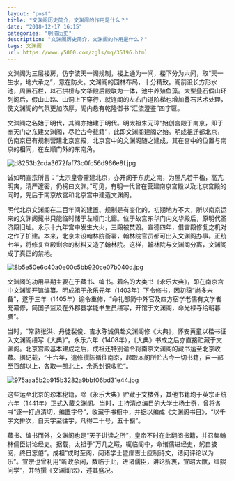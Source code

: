 ```yaml
---
layout: "post"
title: "文渊阁历史简介，文渊阁的作用是什么？"
date: "2018-12-17 16:15"
categories: "明清历史"
description: "文渊阁历史简介，文渊阁的作用是什么？"
tags: 文渊阁
url: https://www.y5000.com/zgls/mq/35196.html
---
```






文渊阁为三层楼房，仿宁波天一阁规制，楼上通为一间，楼下分为六间，取“天一生水，地六承之”，意在防火。文渊阁的园林布局，十分精致。阁前设长方形水池，周置石栏，以石拱桥与文华殿后殿联为一体，池中养殖鱼藻。大型叠石假山环列阁后，假山山路、山洞上下穿行，就连阁的左右门道阶梯也增加叠石艺术处理，使文渊阁的气氛更加浓厚。阁内悬有乾隆御书“汇流澄鉴”四字匾。

文渊阁之名始于明代，其阁亦始建于明代。明太祖朱元璋“始创宫殿于南京，即于奉天门之东建文渊阁，尽贮古今载籍”，此即文渊阁建阁之始。明成祖迁都北京，仿南京已有规制营建北京宫殿，北京宫中的文渊阁随之建成，其在宫中的位置与南京的相同，在左顺门外的东南角。

![d8253b2cda3672faf73c0fc56d966e8f.jpg](https://img.y5000.com/uploads/allimg/181019/d8253b2cda3672faf73c0fc56d966e8f.jpg)

诚如明宣宗所言：“太宗皇帝肇建北京，亦开阁于东庑之南，为屋凡若干楹，高亢明爽，清严邃密，仍榜曰文渊。”可见，有明一代曾在营建南京宫殿以及北京宫殿的同时，先后于南京故宫和北京宫中建造文渊阁。

明代北京文渊阁在二百年间的建置、规制是有变化的，初期地方不大，所以南京运来的文渊阁藏书只能临时储于左顺门北廊。位于故宫东华门内文华殿后，原明代圣济殿旧址。永乐十九年宫中发生大火，三殿被焚毁。宣德四年，借宫殿修复之机对之作了扩建。本来，北京未设翰林院衙署，翰林院官员都可出入文渊阁办事。正统七年，将修复宫殿剩余的材料又造了翰林院。这样，翰林院与文渊阁分离，文渊阁成了真正的禁地。

![8b5e50e6c40a0e00c5bb920ce07b040d.jpg](https://img.y5000.com/uploads/allimg/181019/8b5e50e6c40a0e00c5bb920ce07b040d.jpg)

文渊阁的功用早期主要在于藏书、编书。着名的大类书《永乐大典》，即在南京宫中文渊阁开馆编纂。明成祖于永乐元年（1403年）下令修书，因初稿“尚多未备”，遂于三年（1405年）谕令重修，“命礼部简中外官及四方宿学老儒有文学者充纂修，简国子监及在外郡县学能书生员缮写，开馆于文渊阁，命光禄寺给朝暮膳”。

当时，“常熟张洪、丹徒裴俊、吉水陈诚俱赴文渊阁修《大典》，怀安黄童以楷书征入文渊阁缮写《大典》”。永乐六年（1408年），《大典》书成之后亦直接贮藏于文渊阁。北京宫殿基本建成之后，成祖还特别谕令将南京文渊阁的藏书运至北京收藏。据记载，“十六年，遣修撰陈循往南京，起取本阁所贮古今一切书籍，自一部至百部以上，各取一部北上，余悉封识收贮”。

![975aaa5b2b915b3282a9bbf06bd31e44.jpg](https://img.y5000.com/uploads/allimg/181019/975aaa5b2b915b3282a9bbf06bd31e44.jpg)

这些运至北京的珍本秘籍，除《永乐大典》贮藏于文楼外，其他书籍均于英宗正统六年（1441年）正式入藏文渊阁。当时，主持清点编目的大学士杨士奇，曾将各书“逐一打点清切，编置字号”，收藏于书橱中，并据以编成《文渊阁书目》，“以千字文排次，自天字至往字，凡得二十号，五十橱”。

藏书、编书而外，文渊阁也是“天子讲读之所”，皇帝不时在此翻阅书籍，并召集翰林儒臣讲论经史。据载，太祖于“万几之暇，辄临阁中，命诸儒进经史，躬自披阅，终日忘倦”。成祖“或时至阁，阅诸学士暨庶吉士应制诗文，诘问评论以为乐”。宣宗也曾利用“听政余闲，数临于此，进诸儒臣，讲论折衷，宣昭大猷，缉熙问学”，并特撰《文渊阁铭》，述其盛况。
